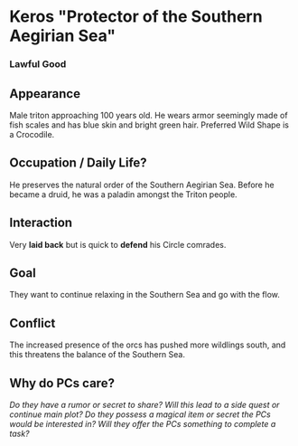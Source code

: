 # Keros "Protector of the Southern Aegirian Sea"
### Lawful Good

## Appearance

Male triton approaching 100 years old.
He wears armor seemingly made of fish scales and has blue skin and bright green hair.
Preferred Wild Shape is a Crocodile.


## Occupation / Daily Life?

He preserves the natural order of the Southern Aegirian Sea.
Before he became a druid, he was a paladin amongst the Triton people.


## Interaction

Very **laid back** but is quick to **defend** his Circle comrades.


## Goal

They want to continue relaxing in the Southern Sea and go with the flow.


## Conflict

The increased presence of the orcs has pushed more wildlings south, and this threatens the balance of the Southern Sea.


## Why do PCs care?

_Do they have a rumor or secret to share?_
_Will this lead to a side quest or continue main plot?_
_Do they possess a magical item or secret the PCs would be interested in?_
_Will they offer the PCs something to complete a task?_